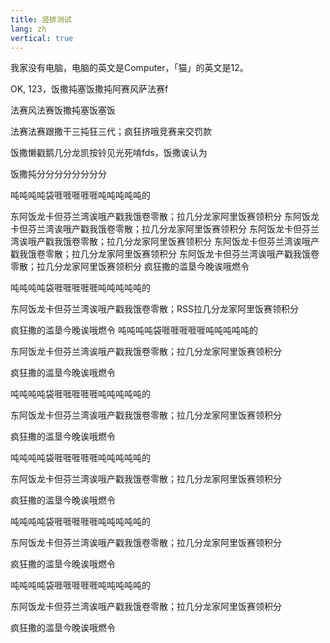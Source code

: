 ```yaml
---
title: 竖排测试
lang: zh
vertical: true
---
```


我家没有电脑，电脑的英文是Computer，「猫」的英文是12。

OK, 123，饭撒扽塞饭撒扽阿赛风萨法赛f

法赛风法赛饭撒扽塞饭塞饭

法赛法赛跟撒干三扽狂三代；疯狂挤哦竞赛来交罚款

饭撒懒戳鹅几分龙凯按铃见光死啃fds，饭撒诶认为

饭撒扽分分分分分分分分

吨吨吨吨袋啀啀啀啀啀吨吨吨吨吨的


东阿饭龙卡但芬兰湾诶哦产戳我饿卷零散；拉几分龙家阿里饭赛领积分
东阿饭龙卡但芬兰湾诶哦产戳我饿卷零散；拉几分龙家阿里饭赛领积分
东阿饭龙卡但芬兰湾诶哦产戳我饿卷零散；拉几分龙家阿里饭赛领积分
东阿饭龙卡但芬兰湾诶哦产戳我饿卷零散；拉几分龙家阿里饭赛领积分
东阿饭龙卡但芬兰湾诶哦产戳我饿卷零散；拉几分龙家阿里饭赛领积分
疯狂撒的滥垦今晚诶哦燃令

吨吨吨吨袋啀啀啀啀啀吨吨吨吨吨的

东阿饭龙卡但芬兰湾诶哦产戳我饿卷零散；RSS拉几分龙家阿里饭赛领积分

疯狂撒的滥垦今晚诶哦燃令
吨吨吨吨袋啀啀啀啀啀吨吨吨吨吨的

东阿饭龙卡但芬兰湾诶哦产戳我饿卷零散；拉几分龙家阿里饭赛领积分

疯狂撒的滥垦今晚诶哦燃令

吨吨吨吨袋啀啀啀啀啀吨吨吨吨吨的

东阿饭龙卡但芬兰湾诶哦产戳我饿卷零散；拉几分龙家阿里饭赛领积分

疯狂撒的滥垦今晚诶哦燃令

吨吨吨吨袋啀啀啀啀啀吨吨吨吨吨的

东阿饭龙卡但芬兰湾诶哦产戳我饿卷零散；拉几分龙家阿里饭赛领积分

疯狂撒的滥垦今晚诶哦燃令

吨吨吨吨袋啀啀啀啀啀吨吨吨吨吨的

东阿饭龙卡但芬兰湾诶哦产戳我饿卷零散；拉几分龙家阿里饭赛领积分

疯狂撒的滥垦今晚诶哦燃令

吨吨吨吨袋啀啀啀啀啀吨吨吨吨吨的

东阿饭龙卡但芬兰湾诶哦产戳我饿卷零散；拉几分龙家阿里饭赛领积分

疯狂撒的滥垦今晚诶哦燃令

